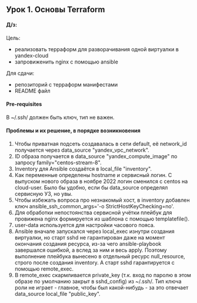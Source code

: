 ## Урок 1. Основы Terraform

#### Д/з:
Цель:
* реализовать терраформ для разворачивания одной виртуалки в yandex-cloud
* запровиженить nginx с помощью ansible

Для сдачи:
* репозиторий с терраформ манифестами
* README файл
#### Pre-requisites
В ~/.ssh/ должен быть ключ, тип не важен.
#### Проблемы и их решение, в порядке возникновения
1. Чтобы приватная подсеть создавалась в сети default, её network_id получается через data_source "yandex_vpc_network".
2. ID образа получается в data_source "yandex_compute_image" по запросу family="centos-stream-8".
3. Inventory для Ansible создаётся в local_file "inventory".
4. Как переменные определены hostname и сервисный логин. С выпуском нового образа в ноябре 2022 логин сменился с centos на cloud-user. Было бы удобно, если бы data_source определял сервисную УЗ, но увы.
5. Чтобы избежать вопроса про незнакомый хост, в inventory добавлен ключ ansible_ssh_common_args='-o StrictHostKeyChecking=no'.
6. Для обработки непостоянства сервисной учётки плейбук для провижена nginx формируется из шаблона с помощью templatefile().
7. user-data используется для настройки часового пояса.
7. Ansible вначале запускался через local_exec изнутри создания виртуалки, но старт sshd не гарантирован даже на момент окончания создания ресурса, из-за чего ansible-playbook завершался ошибкой, а вслед за ним и весь apply. Поэтому выполнение плейбука вынесено в отдельный ресурс null_resource, строго после создания inventory. А старт sshd гарантируется с помощью remote_exec.
8. В remote_exec скармливается private_key (т.к. вход по паролю в этом образе по умолчанию закрыт в sshd_config) из ~/.ssh/. Тип ключа роли не играет - главное, чтобы был какой-нибудь - за это отвечает data_source local_file "public_key".
